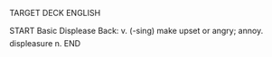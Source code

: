 TARGET DECK
ENGLISH

START
Basic
Displease
Back: v. (-sing) make upset or angry; annoy.  displeasure n.
END
